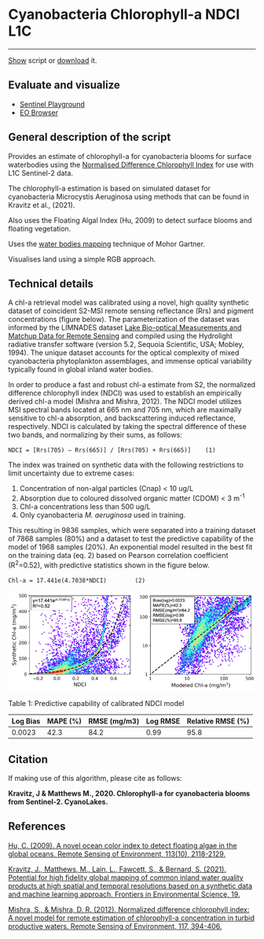 # Cyanobacteria Chlorophyll-a NDCI L1C

---
<a href="#" id='togglescript'>Show</a> script or [download](script.js) it.
<div id='script_view' style="display:none">
{% highlight javascript %}
      {% include_relative script.js %}
{% endhighlight %}
</div>

## Evaluate and visualize
 - [Sentinel Playground](https://apps.sentinel-hub.com/sentinel-playground/?source=S2&lat=41.9027835&lng=12.496365500000024&zoom=12&evalscripturl=https://raw.githubusercontent.com/sentinel-hub/customScripts/master/sentinel-2/cyanobacteria_chla_ndci_l1c/script.js)
 - [EO Browser](http://apps.sentinel-hub.com/eo-browser/#lat=41.9&lng=12.5&zoom=10&datasource=Sentinel-2%20L1C&time=2017-10-08&preset=CUSTOM&layers=B01,B02,B03&evalscripturl=https://raw.githubusercontent.com/sentinel-hub/customScripts/master/sentinel-2/cyanobacteria_chla_ndci_l1c/script.js)   

## General description of the script

Provides an estimate of chlorophyll-a for cyanobacteria blooms for surface waterbodies using the 
[Normalised Difference Chlorophyll Index](https://github.com/sentinel-hub/custom-scripts/tree/master/sentinel-2/ndci) for use with L1C Sentinel-2 data. 

The chlorophyll-a estimation is based on simulated dataset for cyanobacteria Microcystis Aeruginosa using 
methods that can be found in Kravitz et al., (2021). 

Also uses the Floating Algal Index (Hu, 2009) to detect surface blooms and floating vegetation. 

Uses the [water bodies mapping](https://github.com/sentinel-hub/custom-scripts/tree/master/sentinel-2/water_bodies_mapping-wbm) 
technique of Mohor Gartner. 

Visualises land using a simple RGB approach. 

## Technical details

A chl-a retrieval model was calibrated using a novel, high quality synthetic dataset of 
coincident S2-MSI remote sensing reflectance (Rrs) and pigment concentrations (figure below). 
The parameterization of the dataset was informed by 
the LIMNADES dataset [Lake Bio-optical Measurements and Matchup Data for 
Remote Sensing](http://www.limnades.org/) and compiled using the 
Hydrolight radiative transfer software (version 5.2, Sequoia Scientific, USA; Mobley, 1994). 
The unique dataset accounts for the optical complexity of mixed cyanobacteria 
phytoplankton assemblages, and immense optical variability typically found in 
global inland water bodies.

In order to produce a fast and robust chl-a estimate from S2, 
the normalized difference chlorophyll index (NDCI) was used to 
establish an empirically derived chl-a model (Mishra and Mishra, 2012). 
The NDCI model utilizes MSI spectral bands located at 665 nm and 705 nm, 
which are maximally sensitive to chl-a absorption, and backscattering induced reflectance, 
respectively. NDCI is calculated by taking the spectral difference of these two bands,
and normalizing by their sums, as follows:

    NDCI = [Rrs(705) – Rrs(665)] / [Rrs(705) + Rrs(665)]    (1)

The index was trained on synthetic data with the following restrictions to
limit uncertainty due to extreme cases:
1. Concentration of non-algal particles (Cnap) < 10 ug/L
2. Absorption due to coloured dissolved organic matter (CDOM) < 3 m<sup>-1</sup>
3. Chl-a concentrations less than 500 ug/L
4. Only cyanobacteria _M. aeruginosa_ used in training.

This resulting in 9836 samples, which were separated into a training dataset 
of 7868 samples (80%) and a dataset to test the predictive capability of the 
model of 1968 samples (20%). An exponential model resulted in the best fit on 
the training data (eq. 2) based on Pearson correlation coefficient (R<sup>2</sup>=0.52), 
with predictive statistics shown in the figure below.

    Chl-a = 17.441e(4.7038*NDCI)		(2)

![Calibration](figures/calibration.png)

Table 1: Predictive capability of calibrated NDCI model

| Log Bias | MAPE (%) | RMSE (mg/m3) | Log RMSE | Relative RMSE (%) |
|----------|----------|--------------|----------|-------------------|
| 0.0023   | 42.3     | 84.2         | 0.99     | 95.8              |


## Citation
If making use of this algorithm, please cite as follows: 

**Kravitz, J & Matthews M., 2020. Chlorophyll-a for cyanobacteria blooms from Sentinel-2. CyanoLakes.**


## References
[Hu, C. (2009). A novel ocean color index to detect floating algae in the global oceans.
Remote Sensing of Environment, 113(10), 2118-2129.
](https://www.sciencedirect.com/science/article/pii/S0034425709001710)

[Kravitz, J., Matthews, M., Lain, L., Fawcett, S., & Bernard, S. (2021). 
Potential for high fidelity global mapping of common inland water quality 
products at high spatial and temporal resolutions based on a synthetic data and 
machine learning approach. Frontiers in Environmental Science, 19.
](https://www.frontiersin.org/articles/10.3389/fenvs.2021.587660/full)

[Mishra, S., & Mishra, D. R. (2012). Normalized difference chlorophyll index: 
A novel model for remote estimation of chlorophyll-a concentration in turbid productive waters. 
Remote Sensing of Environment, 117, 394-406.
](https://www.sciencedirect.com/science/article/pii/S0034425711003737)
